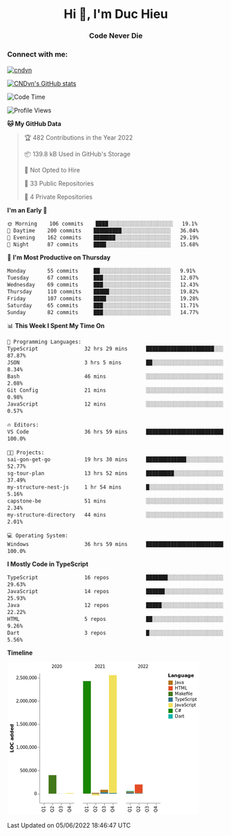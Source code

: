 <h1 align="center">Hi 👋, I'm Duc Hieu</h1>
<h3 align="center">Code Never Die</h3>

<h3 align="left">Connect with me:</h3>
<p align="left">
<a href="https://linkedin.com/in/cndvn" target="blank"><img align="center" src="https://img.shields.io/badge/LinkedIn-0077B5?style=for-the-badge&logo=linkedin&logoColor=white" alt="cndvn"/></a>
<!--
<a href="https://fb.com/cnd.duchieu" target="blank"><img align="center" src="https://img.shields.io/badge/Facebook-1877F2?style=for-the-badge&logo=facebook&logoColor=white" alt="cnd.duchieu"/></a>
 -->
</p>

[![CNDvn's GitHub stats](https://github-readme-stats.vercel.app/api?username=cndvn)](https://github.com/anuraghazra/github-readme-stats)

<!--START_SECTION:waka-->
![Code Time](http://img.shields.io/badge/Code%20Time-0%20secs-blue)

![Profile Views](http://img.shields.io/badge/Profile%20Views-0-blue)

**🐱 My GitHub Data** 

> 🏆 482 Contributions in the Year 2022
 > 
> 📦 139.8 kB Used in GitHub's Storage 
 > 
> 🚫 Not Opted to Hire
 > 
> 📜 33 Public Repositories 
 > 
> 🔑 4 Private Repositories  
 > 
**I'm an Early 🐤** 

```text
🌞 Morning    106 commits    ████░░░░░░░░░░░░░░░░░░░░░   19.1% 
🌆 Daytime    200 commits    █████████░░░░░░░░░░░░░░░░   36.04% 
🌃 Evening    162 commits    ███████░░░░░░░░░░░░░░░░░░   29.19% 
🌙 Night      87 commits     ████░░░░░░░░░░░░░░░░░░░░░   15.68%

```
📅 **I'm Most Productive on Thursday** 

```text
Monday       55 commits     ██░░░░░░░░░░░░░░░░░░░░░░░   9.91% 
Tuesday      67 commits     ███░░░░░░░░░░░░░░░░░░░░░░   12.07% 
Wednesday    69 commits     ███░░░░░░░░░░░░░░░░░░░░░░   12.43% 
Thursday     110 commits    █████░░░░░░░░░░░░░░░░░░░░   19.82% 
Friday       107 commits    ████░░░░░░░░░░░░░░░░░░░░░   19.28% 
Saturday     65 commits     ███░░░░░░░░░░░░░░░░░░░░░░   11.71% 
Sunday       82 commits     ███░░░░░░░░░░░░░░░░░░░░░░   14.77%

```


📊 **This Week I Spent My Time On** 

```text
💬 Programming Languages: 
TypeScript               32 hrs 29 mins      ██████████████████████░░░   87.87% 
JSON                     3 hrs 5 mins        ██░░░░░░░░░░░░░░░░░░░░░░░   8.34% 
Bash                     46 mins             ░░░░░░░░░░░░░░░░░░░░░░░░░   2.08% 
Git Config               21 mins             ░░░░░░░░░░░░░░░░░░░░░░░░░   0.98% 
JavaScript               12 mins             ░░░░░░░░░░░░░░░░░░░░░░░░░   0.57%

🔥 Editors: 
VS Code                  36 hrs 59 mins      █████████████████████████   100.0%

🐱‍💻 Projects: 
sai-gon-get-go           19 hrs 30 mins      █████████████░░░░░░░░░░░░   52.77% 
sg-tour-plan             13 hrs 52 mins      █████████░░░░░░░░░░░░░░░░   37.49% 
my-structure-nest-js     1 hr 54 mins        █░░░░░░░░░░░░░░░░░░░░░░░░   5.16% 
capstone-be              51 mins             ░░░░░░░░░░░░░░░░░░░░░░░░░   2.34% 
my-structure-directory   44 mins             ░░░░░░░░░░░░░░░░░░░░░░░░░   2.01%

💻 Operating System: 
Windows                  36 hrs 59 mins      █████████████████████████   100.0%

```

**I Mostly Code in TypeScript** 

```text
TypeScript               16 repos            ███████░░░░░░░░░░░░░░░░░░   29.63% 
JavaScript               14 repos            ██████░░░░░░░░░░░░░░░░░░░   25.93% 
Java                     12 repos            █████░░░░░░░░░░░░░░░░░░░░   22.22% 
HTML                     5 repos             ██░░░░░░░░░░░░░░░░░░░░░░░   9.26% 
Dart                     3 repos             █░░░░░░░░░░░░░░░░░░░░░░░░   5.56%

```


**Timeline**

![Chart not found](https://raw.githubusercontent.com/CNDvn/CNDvn/main/charts/bar_graph.png) 


 Last Updated on 05/06/2022 18:46:47 UTC
<!--END_SECTION:waka-->
